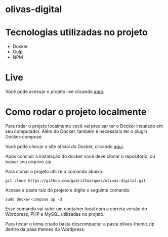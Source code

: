 # olivas-digital

# Tecnologias utilizadas no projeto

- Docker
- Gulp
- NPM

# Live

Você pode acessar o projeto live clicando [aqui](http://gabri3lmarques.com/digital-olivas).

# Como rodar o projeto localmente

Para rodar o projeto localmente você vai precisar ter o Docker instalado em seu computador. Além do Docker, também é necessário ter o plugin Docker-compose.

Você pode checar o site oficial do Docker, clicando [aqui](https://www.docker.com/get-started/).

Após concluir a instalação do docker você deve clonar o repositório, ou baixar seu arquivo zip.

Para clonar o projeto utilize o comando abaixo:

```
git clone https://github.com/gabri3lmarques/olivas-digital.git
```

Acesse a pasta raíz do projeto e digite o seguinte comando:

```
sudo docker-compose up -d
```

Esse comando vai subir um container local com a correta versão do Wordpress, PHP e MySQL utilizadas no projeto.

Para testar o tema criado basta descompactar a pasta olivas-theme.zip dentro da pasa themes do Wordpress.
 
